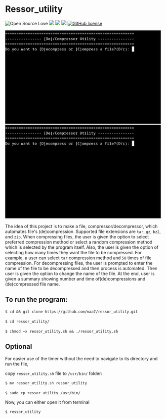 # Ressor_utility

![Open Source Love](https://badges.frapsoft.com/os/v3/open-source.svg?v=103) <img src="https://cdn.rawgit.com/sindresorhus/awesome/d7305f38d29fed78fa85652e3a63e154dd8e8829/media/badge.svg"> <img src="https://img.shields.io/github/stars/naa7/compressor_decompressor_utility?style=social"> <img src="https://img.shields.io/github/repo-size/naa7/compressor_decompressor_utility"> [![GitHub license](https://img.shields.io/github/license/Naereen/StrapDown.js.svg)](https://github.com/naa7/compressor_decompressor_utility/LICENSE)

<img src="https://github.com/naa7/compressor_decompressor_utility/blob/main/Compressor.gif">
<img src="https://github.com/naa7/compressor_decompressor_utility/blob/main/Decompressor.gif"></br> 

The idea of this project is to make a file, compressor/decompressor, which automates file's (de)compression. Supported file extensions
are `tar`, `gz`, `bz2`, and `zip`. When compressing files, the user is given the option to select preferred compression method or
select a random compression method which is selected by the program itself. Also, the user is given the option of selecting how many
times they want the file to be compressed. For example, a user can select `tar` compression method and `50` times of file compression.
For decompressing files, the user is prompted to enter the name of the file to be decompressed and then process is automated. Then 
user is given the option to change the name of the file. At the end, user is given a summary showing number and time of(de)compressions
and (de)compressed file name.

## To run the program:

    $ cd && git clone https://github.com/naa7/ressor_utility.git

    $ cd ressor_utility/

    $ chmod +x ressor_utility.sh && ./ressor_utility.sh

## Optional

For easier use of the timer without the need to navigate to its directory and run the file,

copy `ressor_utility.sh` file to `/usr/bin/` folder:

    $ mv ressor_utility.sh ressor_utility    

    $ sudo cp ressor_utility /usr/bin/

Now, you can either open it from terminal

    $ ressor_utility
